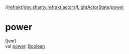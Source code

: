 //[refrakt](../../../index.md)/[dev.shanty.refrakt.actors](../index.md)/[LightActorState](index.md)/[power](power.md)

# power

[jvm]\
val [power](power.md): [Boolean](https://kotlinlang.org/api/latest/jvm/stdlib/kotlin/-boolean/index.html)
